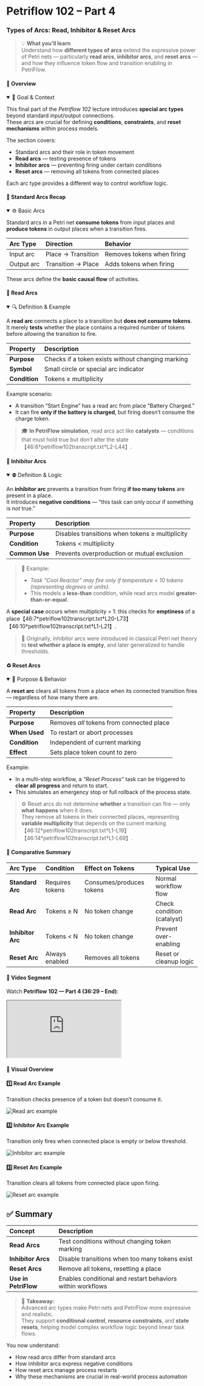 # Petriflow 102 – Part 4
### Types of Arcs: Read, Inhibitor & Reset Arcs

> 💡 **What you’ll learn**  
> Understand how **different types of arcs** extend the expressive power of Petri nets — particularly **read arcs**, **inhibitor arcs**, and **reset arcs** — and how they influence token flow and transition enabling in PetriFlow.

<!-- tabs:start -->

#### **🧠 Overview**

<details open>
<summary>📘 Goal & Context</summary>

This final part of the *Petriflow 102* lecture introduces **special arc types** beyond standard input/output connections.  
These arcs are crucial for defining **conditions**, **constraints**, and **reset mechanisms** within process models.

The section covers:

- Standard arcs and their role in token movement
- **Read arcs** — testing presence of tokens
- **Inhibitor arcs** — preventing firing under certain conditions
- **Reset arcs** — removing all tokens from connected places

Each arc type provides a different way to control workflow logic.
</details>

#### **🔗 Standard Arcs Recap**

<details open>
<summary>⚙️ Basic Arcs</summary>

Standard arcs in a Petri net **consume tokens** from input places and **produce tokens** in output places when a transition fires.

| Arc Type | Direction | Behavior |
|:--|:--|:--|
| Input arc | Place → Transition | Removes tokens when firing |
| Output arc | Transition → Place | Adds tokens when firing |

These arcs define the **basic causal flow** of activities.
</details>

#### **📘 Read Arcs**

<details open>
<summary>🔍 Definition & Example</summary>

A **read arc** connects a place to a transition but **does not consume tokens**.  
It merely **tests** whether the place contains a required number of tokens before allowing the transition to fire.

| Property | Description |
|:--|:--|
| **Purpose** | Checks if a token exists without changing marking |
| **Symbol** | Small circle or special arc indicator |
| **Condition** | Tokens ≥ multiplicity |

Example scenario:

- A transition “Start Engine” has a read arc from place “Battery Charged.”
- It can fire **only if the battery is charged**, but firing doesn’t consume the charge token.

> 🎓 **In PetriFlow simulation**, read arcs act like **catalysts** — conditions that must hold true but don’t alter the state【46:6†petriflow102transcript.txt†L2-L44】.
</details>

#### **🚫 Inhibitor Arcs**

<details open>
<summary>⛔ Definition & Logic</summary>

An **inhibitor arc** prevents a transition from firing **if too many tokens** are present in a place.  
It introduces **negative conditions** — “this task can only occur if something is *not* true.”

| Property | Description |
|:--|:--|
| **Purpose** | Disables transitions when tokens ≥ multiplicity |
| **Condition** | Tokens < multiplicity |
| **Common Use** | Prevents overproduction or mutual exclusion |

> 🧠 Example:
> - *Task “Cool Reactor” may fire only if temperature < 10 tokens (representing degrees or units).*
> - This models a **less-than** condition, while read arcs model **greater-than-or-equal**.

A **special case** occurs when multiplicity = 1: this checks for **emptiness** of a place【46:7†petriflow102transcript.txt†L20-L73】【46:10†petriflow102transcript.txt†L1-L21】.

> 🧩 Originally, inhibitor arcs were introduced in classical Petri net theory to **test whether a place is empty**, and later generalized to handle thresholds.
</details>

#### **♻️ Reset Arcs**

<details open>
<summary>🧹 Purpose & Behavior</summary>

A **reset arc** clears all tokens from a place when its connected transition fires — regardless of how many there are.

| Property | Description |
|:--|:--|
| **Purpose** | Removes *all* tokens from connected place |
| **When Used** | To restart or abort processes |
| **Condition** | Independent of current marking |
| **Effect** | Sets place token count to zero |

Example:

- In a multi-step workflow, a *“Reset Process”* task can be triggered to **clear all progress** and return to start.
- This simulates an emergency stop or full rollback of the process state.

> ⚙️ Reset arcs do not determine **whether** a transition can fire — only **what happens** when it does.  
> They remove all tokens in their connected places, representing **variable multiplicity** that depends on the current marking【46:12†petriflow102transcript.txt†L1-L19】【46:14†petriflow102transcript.txt†L1-L69】.
</details>

#### **🧩 Comparative Summary**

| Arc Type | Condition | Effect on Tokens | Typical Use |
|:--|:--|:--|:--|
| **Standard Arc** | Requires tokens | Consumes/produces tokens | Normal workflow flow |
| **Read Arc** | Tokens ≥ N | No token change | Check condition (catalyst) |
| **Inhibitor Arc** | Tokens < N | No token change | Prevent over-enabling |
| **Reset Arc** | Always enabled | Removes all tokens | Reset or cleanup logic |

#### **🎥 Video Segment**

Watch **Petriflow 102 — Part 4 (36:29 – End)**:

<div class="container">
  <iframe class="responsive-iframe"
    src="https://www.youtube.com/embed/ylq-hywU5c0?start=2189"
    title="Petriflow 102 – Part 4: Types of Arcs (Read, Inhibitor, Reset)"
    allowfullscreen>
  </iframe>
</div>

#### **🧱 Visual Overview**

<div class="cards">

<div class="card">
<h4>1️⃣ Read Arc Example</h4>
<p>Transition checks presence of a token but doesn’t consume it.</p>
<img src="/tutorials/petriflow102/part4/readArc.png" alt="Read arc example" />
</div>

<div class="card">
<h4>2️⃣ Inhibitor Arc Example</h4>
<p>Transition only fires when connected place is empty or below threshold.</p>
<img src="/tutorials/petriflow102/part4/inhibitorArc.png" alt="Inhibitor arc example" />
</div>

<div class="card">
<h4>3️⃣ Reset Arc Example</h4>
<p>Transition clears all tokens from connected place upon firing.</p>
<img src="/tutorials/petriflow102/part4/resetArc.png" alt="Reset arc example" />
</div>

</div>

<!-- tabs:end -->

## ✅ Summary

| Concept | Description |
|:--|:--|
| **Read Arcs** | Test conditions without changing token marking |
| **Inhibitor Arcs** | Disable transitions when too many tokens exist |
| **Reset Arcs** | Remove all tokens, resetting a place |
| **Use in PetriFlow** | Enables conditional and restart behaviors within workflows |

> 💬 **Takeaway:**  
> Advanced arc types make Petri nets and PetriFlow more expressive and realistic.  
> They support **conditional control**, **resource constraints**, and **state resets**, helping model complex workflow logic beyond linear task flows.

You now understand:

- How read arcs differ from standard arcs
- How inhibitor arcs express negative conditions
- How reset arcs manage process restarts
- Why these mechanisms are crucial in real-world process automation  

